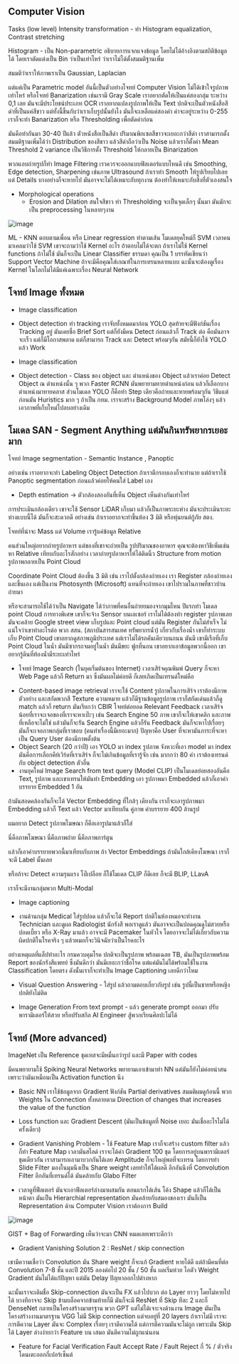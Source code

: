 ## Computer Vision

Tasks (low level) Intensity transformation - ทำ Histogram equalization, Contrast stretching

Histogram - เป็น Non-parametric อธิบายการแจกแจงข้อมูล โดยไม่ได้อ้างอิงตามสถิติข้อมูลได้ โดยเราตัดแต่งเป็น Bin ว่าเป็นเท่าไหร่
ว่าเราไม่ได้ตั้งสมมติฐานเพิ่ม 

สมมติว่าเราให้ภาพเราเป็น Gaussian, Laplacian

แต่แค่เป็น Parametric model อันนี้เป็นตัวอย่างโจทย์ Computer Vision ไม่ได้เข้าใจรูปภาพเท่าไหร่ หรือโจทย์ Banarization เช่นเรามี Gray Scale
เราอยากตัดให้เป็นแค่สองกลุ่ม ระหว่าง 0,1 เลย มันจะมีประโยชน์ประเภท OCR เราอยากแปลงรูปภาพให้เป็น Text ปกติจะเป็นตัวหนังสือสีดำที่เป็นแค่สีขาว
แต่ทั้งนี้ขึ้นกับว่าเราเก็บรูปนั้นยังไง มันก็จะเหลือแค่สองค่า ค่าจะอยู่ระหว่าง 0-255 เราก็จะทำ Banarization หรือ Thresholding เพื่อตัดค่าก่อน

มันคือทำกันมา 30-40 ปีแล้ว ตัวหนังสือเป็นสีดำ ปริมาณพิกเซลสีขาวจะเยอะกว่าสีดำ เราสามารถตั้งสมมติฐานเพิ่มได้ว่า Distribution ของสีขาว แล้วสีดำถือว่าเป็น Noise
แล้วเราก็ตั้งค่า Mean Threshold 2 variance เป็นวิธีการตั้ง Threshold ให้กลายเป็น Binarization

พวกแอบถ่ายรูปก็ทำ Image Filtering เราควรจะออกแบบฟิลเตอร์แบบไหนดี เช่น Smoothing, Edge detection, Sharpening เช่นภาพ Ultrasound ถ้าเราทำ Smooth ให้รูปเรียบไปเลย
แต่ Details บางอย่างก็จะหายไป มันอาจจะไม่ได้เหมาะกับทุกงาน ต้องทำให้เหมาะกับสิ่งที่ตัวเองสนใจ

* Morphological operations
  - Erosion and Dilation สนใจสีขาว ทำ Thresholding จะเป็นจุดเล็กๆ นั้นมา มันมักจะเป็น preprocessing ในหลายๆงาน
 

![image](https://github.com/user-attachments/assets/91d59843-13e9-4e57-a2d6-97bd824025aa)

ML - KNN ตอบตามเพื่อน หรือ Linear regression ทำตามเส้น โมเดลยุคใหม่ก็ SVM
เวลาคนมาเคลมว่าใช้ SVM เขาจะถามว่าใช้ Kernel อะไร ถ้าตอบไม่ได้จะตก ถ้าเราไม่ใช้ Kernel functions ถ้าไม่ใช้ มันก็จะเป็น Linear Classifier ธรรมดา
คุณเป็น 1 บรรทัดเขียนว่า Support Vector Machine ถ้าจะมีคือคุณใส่เกณฑ์ในการเทรนหลายแบบ ฉะนั้นจะต้องดูเรื่อง Kernel ในโลกไม่ได้มีแค่เฉพาะเรื่อง Neural Network

## โจทย์ Image ทั้งหมด

* Image classification
* Object detection ทำ tracking เราจับทั้งหมดมาก่อน YOLO สุดท้ายจะมีฟังก์ชันเรื่อง Tracking อยู่ มันเคยชื่อ Brief Sort แต่ก็ยังมีคน Detect ก่อนแล้วก็ Track ต่อ คือมันอาจจะเร็ว แต่ก็มีโอกาสพลาด แต่ก็สามารถ Track และ Detect พร้อมๆกัน สมัยนี้ก็ยังใช้ YOLO แล้ว Work

* Image classification
* Object detection - Class ของ object และ ตำแหน่งของ Object แล้วเราค่อย Detect Object ณ ตำแหน่งนั้น ๆ พวก Faster RCNN มันพยายามทายตำแหน่งก่อน แล้วก็เลือกบางตำแหน่งมาทายคลาส
ส่วนโมเดล YOLO ก็คือทำ Step เดียวคือถ่ายและทายพร้อมๆกัน วิธีแแต่ก่อนมัน Huristics มาก ๆ ถ้าเป็น กทม. เราจะสร้าง Background Model ภาพโล่งๆ แล้วเอาภาพที่เก็บใหม่ไปลบอย่างเดิม

## โมเดล SAN - Segment Anything แต่มันกินทรัพยากรเยอะมาก

โจทย์ Image segmentation - Semantic Instance , Panoptic

อย่างเช่น เราอยากจะทำ Labeling Object Detection ถ้าเราตีกรอบเองก็จะทำนาย แต่ถ้าเราใช้ Panoptic segmentation ก่อนแล้วค่อยให้คนใส่ Label เอง

* Depth estimation -> ตัวกล้องสองอันที่เห็น Object เห็นต่างกันเท่าไหร่

การประเมินกล้องเดียว เขาจะใช้ Sensor LiDAR เก็บมา แล้วก็เป็นภาพระยะห่าง มันจะประเมินระยะห่างแบบนี้ได้ มันก็จะสะดวกดี อย่างเช่น ถ้าเราอยากจะทำขึ้นห้อง 3 มิติ หรือหุ่นยนต์กู้ภัย สตง.

โจทย์ที่น่าจะ Mass แต่ Volume เรารู้แค่ข้อมูล Relative 

คนส่วนใหญ่อยากถ่ายรูปอาหาร แต่ของที่เขาจะถ่ายเป็น รูปปริมาณของอาหาร คุณจะต้องหาวิธีเพิ่มเช่น หา Relative เทียบกับอะไรสักอย่าง เวลาถ่ายรูปอาหารให้ได้ติดนิ้ว Structure from motion
รูปภาพกลายเป็น Point Cloud

Coordinate Point Cloud ต้องขึ้น 3 มิติ เช่น เราไปตั้งกล้องถ่ายเอง เรา Register กล้องถ่ายเอง และขึ้นเอง แต่เป็นงาน Photosynth (Microsoft) แทนที่จะถ่ายเอง เขาไปรวมในภาพที่ชาวบ้านถ่ายมา

หรือจะสามารถใช้ได้ว่าเป็น Navigate ได้ว่าภาพที่คนอื่นถ่ายยมองจากมุมไหน ปีแรกทำ โมเดล point Cloud การทางพิเศษ เขาก็จะจ้าง Sensor บนเลเซอร์ เราไม่ได้ต้องทำ register รูปภาพเลย มันจะคล้าย Google street view เก็บรูปและ Point cloud แต่มัน Register กันไม่สำเร็จ ไม่แน่ใจว่าเขาทำอะไรต่อ พวก สสน. (สถาบันสารสนเทศ ทรัพยากรน้ำ) เกี่ยวกับเรื่องน้ำ เขาก็ทำระบบเก็บ Point Cloud เขาอยากดูสภาพภูมิประเทศ แต่เราไม่ได้รถคันเดียวบนถนน
มันมี เขามีเรือที่เก็บ Point Cloud ในน้ำ มันมีซากรถจมอยู่ในน้ำ มันมีขยะ ฟูกที่นอน เขาอยากเอาข้อมูลพวกนี้ออก เขาอยากรู้ดินที่ท้องน้ำมีระยะเท่าไหร่

* โจทย์ Image Search (ในยุคเริ่มต้นของ Internet) เวลาเสิร์จคุณพิมพ์ Query ก็จะหา Web Page แล้วก็ Return มา ซึ่งมันผลไม่ค่อยดี ก็เลยเกิดเป็นเทรนด์ใหม่คือ

- Content-based image retrieval เราจะใช้ Content รูปภาพในการเสิร์จ เราต้องมีภาพตัวอย่าง และสกัดพวกสี Texture ความหมาย แล้วก็มีฐานข้อมูลรูปภาพ เราก็สกัดเด่นแล้วก็ดู match แล้วก็ return
มันเรียกว่า CBIR โจทย์ต่อยอด Relevant Feedback เวลาเสิร์จ น้อยที่เราจะเจอของที่เราจะหาเป๊ะๆ เช่น Search Engine 50 ภาพ เขาก็จะให้เขาคลิก และภาพที่เหลือจะไม่ใช่ แล้วมันก็จะรัน Search Engine แล้วก็รัน Feedback มันก็จะหาไปเรื่อยๆ มันก็จะเจอภาพกลุ่มที่เราชอบ (คนทำเรื่องนี้มีเยอะมาก) ปัญหาคือ User ที่จะหามันภาระที่จะหาเป็น Query User ต้องมีภาพตั้งต้น
- Object Search (20 กว่าปี) เอา YOLO มา index รูปภาพ จังหวะที่เอา model มา index มันคือการเลือกคีย์เวิร์ดที่เราเสิร์จ ก็จะไม่เกินข้อมูลที่เรารู้จัก เช่น มากกว่า 80 คำ เราต้องเทรนด์กับ object detection ตัวอื่น
- งานยุคใหม่ Image Search from text query (Model CLIP) เป็นโมเดลย่อยสองอันคือ Text, รูปภาพ และเขาเทรนให้มันทำ Embedding เอา รูปภาพมา Embedded แล้วก็เอาคำบรรยาย Embedded 1 อัน

ถ้ามันสอดคล้องกันก็จะได้ Vector Embedding ที่ใกล้ๆ เคียงกัน เราก็จะเอารูปภาพมา Embedding แล้วก็ Text แล้ว Vector มาเทียบกัน
คู่ภาพ คำบรรยาย 400 ล้านรูป

ผมอยาก Detect รูปภาพโฆษณา ก็คือเอารูปมาแล้วก็ใส่

นี่คือภาพโฆษณา
นี่คือภาพถ่าย
นี่คือภาพการ์ตูน

แล้วก็เอาคำบรรยายพวกนี้มาเทียบกับภาพ ถ้า Vector Embeddings ถ้ามันใกล้เคียงโฆษณา เราก็จะตี Label นั้นเลย

หรือถ้าจะ Detect ความรุนแรง โป๊เปลือย ก็ใช้โมเดล CLIP ก็ดีเลย ก็จะมี BLIP, LLavA

เราก็จะมีงานกลุ่มพวก Multi-Modal
* Image captioning

* งานด้านกลุ่ม Medical ใส่รูปปอด แล้วก็จะได้ Report ปกติในห้องหมอจะทำงาน Technician และดูผล Radiologist นักรังสี พอเราดูแล้ว มันอาจจะเป็นปอดคุณดูไม่สวยหรือปอดเบี้ยว
หรือ X-Ray มาแล้ว อาจจะมี Pacemaker ในหัวใจ โดยอาจจะไม่ได้เกี่ยวกับความผิดปกติในโรคจริง ๆ แล้วหมอก็จะวินิจฉัยว่าเป็นโรคอะไร

อย่างเหตุผลที่แล็ปทำอะไร กรมควบคุมโรค ปกติจะเป็นรูปภาพ พร้อมเฉลย TB, มันเป็นรูปภาพพร้อม Report ของนักรังสีแพทย์ ซึ่งมันดีกว่า มันมีเยอะกว่าชื่อโรค แต่แค่มันไม่ได้พร้อมใช้ในงาน Classification โดยตรง
ดังนั้นเราก็จะทำเป็น Image Captioning เลยดีกว่าไหม

* Visual Question Answering - ใส่รูป แล้วถามตอบเกี่ยวกับรูป เช่น รูปนี้เป็นชายหรือหญิง ปกติยังไม่ติด

* Image Generation From text prompt - แล้ว generate prompt ออกมา ปรับพารามิเตอร์ให้สวย หรือปรับสกิล AI Engineer สู้พวกเรียนศิลปะไม่ได้

## โจทย์ (More advanced)

ImageNet เป็น Reference ชุดเทสจะมีหมื่นกว่ารูป และมี Paper with codes

มีคนพยายามใช้ Spiking Neural Networks พยายามเอาเข้ามาทำ NN แต่มันก็ยังไม่ค่อยน่าสน เพราะว่ามันเหมือนเป็น Activation function นึง

* Basic NN
เราใช้ข้อมูลจาก Gradient ฟังก์ชัน Partial derivatives สมมติผมดูก้อนนี้ พวก Weights ใน Connection ทั้งหลายตาม Direction of changes that increases the value of the function

* Loss function และ Gradient Descent (มันเป็นข้อมูลที่ Noise เยอะ มันเชื่ออะไรไม่ได้ครั้งเดียว)

* Gradient Vanishing Problem - ใช้ Feature Map เราก็จะสร้าง custom filter แล้วก็ทำ Feature Map เวลามันสไลด์ เราจะได้ค่า Gradient 100 ชุด โดยการอยู่บนพารามิเตอร์ชุดเดียวกัน เราสามารถเอามาบวกกันได้เลย Amplitude ก็จะใหญ่พอที่จะเทรน โดยการทำ Slide Filter มองในมุมนึงเป็น Share weight เลยทำให้ได้ผลดี อีกอันนึงที่ Convolution Filter อีกอันที่เทรนด์ได้ มันคล้ายกับ Glabo Filter
* เวลาดูที่ฟีลเตอร์ มันจะเอาฟีลเตอร์ล่างมาผสมกัน ตอนแรกได้เส้น โค้ง Shape แล้วก็ได้เป็นหน้าตา มันเป็น Hierarchial representation มันคล้ายกับสมองของเรา
มันก็เป็น Representation ด้าน Computer Vision เราต้องการ Build

![image](https://github.com/user-attachments/assets/df134716-dde8-4f49-8e0a-3e5434903f59)

GIST + Bag of Forwarding เห็นว่าจะมา CNN หมดเลยเพราะดีกว่า

* Gradient Vanishing Solution 2 : ResNet / skip connection

เขามีความเชื่อว่า Convolution มัน Share weight ก็จะแก้ Gradient หายได้ดี แต่ถ้ามีคนที่ต่อ Convolution 7-8 ชั้น และปี 2015 ลองต่อไป 20 ชั้น / 50 ชั้น ผลเริ่มห่วย ไอตัว Weight Gradient มันไม่ได้แก้ปัญหา แต่มัน Delay ปัญหาออกไปต่างหาก

ฉะนั้นเราจะเติมชื่อ Skip-connection มันจะเป็น FX แล้วไปบวก ต่อ Layer ยาวๆ โดยไม่หายไปได้ บางทีอาจจะ Skip ข้ามบล็อคจากข้ามท้ายก็มี มันก็จะมี ResNet ที่ Skip ทีละ 2 และก็ DenseNet
กลายเป็นโครงสร้างมาตรฐาน พวก GPT แต่ไม่ได้เจาะจงด้านงาน Image มันเป็นโครงสร้างงานมาตรฐาน VGG ไม่มี Skip connection แต่จบอยู่ที่ 20 layers ถ้าเราไม่มี เราจะการตีความ Layer มันจะ Complex เรื่อยๆ เราตีความได้ แต่การตีความมันจะไม่ถูก เพราะมัน Skip ได้ Layer ล่างง่ายกว่า Feature บน เสมอ มันตีความไม่ถูกแน่นอน

* Feature for Facial Verification
Fault Accept Rate / Fault Reject กี่ % / ตัวจริงโดนเตะออกกี่เปอร์เซ็นต์


